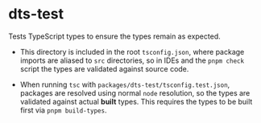 # dts-test

Tests TypeScript types to ensure the types remain as expected.

- This directory is included in the root `tsconfig.json`, where package imports are aliased to `src` directories, so in IDEs and the `pnpm check` script the types are validated against source code.

- When running `tsc` with `packages/dts-test/tsconfig.test.json`, packages are resolved using normal `node` resolution, so the types are validated against actual **built** types. This requires the types to be built first via `pnpm build-types`.
